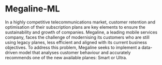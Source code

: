 # Megaline-ML

In a highly competitive telecommunications market, customer retention and optimisation of their subscription plans are key elements to ensure the sustainability and growth of companies. Megaline, a leading mobile services company, faces the challenge of modernising its customers who are still using legacy planes, less efficient and aligned with its current business objectives. To address this problem, Megaline seeks to implement a data-driven model that analyses customer behaviour and accurately recommends one of the new available planes: Smart or Ultra.
